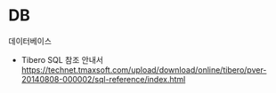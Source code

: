 # DB
데이터베이스

* Tibero SQL 참조 안내서
https://technet.tmaxsoft.com/upload/download/online/tibero/pver-20140808-000002/sql-reference/index.html
